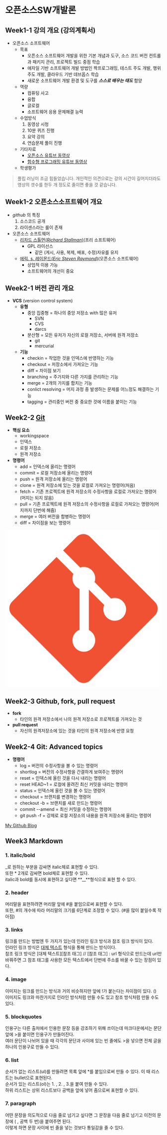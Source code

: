 
# **오픈소스SW개발론**
## Week1-1 강의 개요 (강의계획서)
* 오픈소스 소프트웨어
  * 목표
    * 오픈소스 소프트웨어 개발을 위한 기본 개념과 도구, 소스 코드 버전 컨트롤과 패키지 관리, 프로젝트 빌드 중점 학습
    * 애자일 기반 소프트웨어 개발 방법인 짝프로그래밍, 테스트 주도 개발, 행위 주도 개발, 클라우드 기반 데브옵스 학습
    * 새로운 소프트웨어 개발 환경 및 도구를 **_스스로 배우는 태도_** 함양
  * 역량
    * 컴퓨팅 사고
    * 융합
    * 글로컬
    * 소프트웨어 응용 문제해결 능력
  * 수업방식
    1. 동영상 시청
    2. 10분 퀴즈 진행
    3. 요약 강의
    4. 연습문제 풀이 진행
  * 기타자료
    * [오픈소스 유튜브 동영상](https://www.youtube.com/watch?v=WNfl_Xaqk10&list=PLhbaMvGyp999F4RqSqCoXetq8OcT1IfJW)
    * [함수형 프로그래밍 유튜브 동영상](https://www.youtube.com/watch?v=F1-YixIQ3OU&list=PLhbaMvGyp99_NphAX7k5OqcM1fXLZne8t)
  * 학생평가
>플립 러닝이 조금 힘들었습니다. 개인적인 의견으로는 강의 시간이 길어지더라도 영상의 갯수를 한두 개 정도로 줄이면 좋을 것 같습니다.

## Week1-2 오픈소스소프트웨어 개요  
*  _github_ 의 특징
   1. 소스코드 공개
   2. 라이센스라는 룰이 존재  
* 오픈소스 소프트웨어
   * [리차드 스톨먼(_Richard Stallman_)](https://ko.wikipedia.org/wiki/%EB%A6%AC%EC%B2%98%EB%93%9C_%EC%8A%A4%ED%86%A8%EB%A8%BC)(프리 소프트웨어)
      * GPL 라이선스
         *  같은 (게시, 사용, 복제, 배포, 수정)자유를 유지
   * [에릭. s. 레이몬드(_Eric Steven Raymond_)](https://ko.wikipedia.org/wiki/%EC%97%90%EB%A6%AD_%EB%A0%88%EC%9D%B4%EB%A8%BC%EB%93%9C)(오픈소스 소프트웨어) 
      * 상업적 이용 가능
      * 소프트웨어의 개선이 중요


## Week2-1 버전 관리 개요
 * **VCS** (version control system)  
   * **유형**  
     * 중앙 집중형 = 하나의 중앙 저장소 with 많은 유저  
        * SVN  
        * CVS  
        * darcs  
     * 분산형 = 모든 유저가 자신의 로컬 저장소, 서버에 원격 저장소
        * git  
        * mercurial   
   * **기능**
     * checkin = 작업한 것을 인덱스에 반영하는 기능  
     * checkout = 저장소에서 가져오는 기능  
     * diff = 차이점 보기  
     * branching = 주가지와 다른 가지를 관리하는 기능  
     * merge = 2개의 가지를 합치는 기능  
     * conlict resolving = 머지 과정 중 발생하는 문제를 어느정도 해결하는 기능  
     * tagging = 관리중인 버전 중 중요한 것에 이름을 붙이는 기능  
## Week2-2 [Git](https://github.com/)
 * **핵심 요소**
    * workingspace  
    * 인덱스  
    * 로컬 저장소  
    * 원격 저장소  
 * **명령어**
    * add = 인덱스에 올리는 명령어  
    * commit = 로컬 저장소에 올리는 명령어  
    * push = 원격 저장소에 올리는 명령어  
    * clone = 원격 저장소에 있는 것을 로컬로 가져오는 명령어(처음)  
    * fetch = 기존 프로젝트에 원격 저장소의 수정사항을 로컬로 가져오는 명령어(머지는 되지 않음)  
    *  pull = 기존 프로젝트에 원격 저장소의 수정사항을 로컬로 가져오는 명령어(머지까지 단번에 해줌)  
    * merge = 여러 버전을 합병하는 명령어  
    * diff = 차이점을 보는 명령어 
   
  ![Image](https://github.com/horangahor/oss_git_example/blob/master/Git.png)
## Week2-3 Github, fork, pull request
 * **fork**
   * 타인의 원격 저장소에서 나의 원격 저장소로 프로젝트를 가져오는 것
 * **pull request**
   * 자신의 원격저장소에 있는 것을 타인의 원격 저장소에 반영 요청
## Week2-4 Git: Advanced topics
 * **명령어**
   * log = 버전의 수정사항을 볼 수 있는 명령어
   * shortlog = 버전의 수정사항을 간결하게 보여주는 명령어
   * reset = 인덱스에 올린 것을 다시 내리는 명령어
   * reset HEAD~1 = 로컬에 올려진 최신 커밋을 내리는 명령어
   * status =  인덱스에 올린 것을 볼 수 있는 명령어
   * checkout = 브랜치를 변경하는 명령어
   * checkout -b = 브랜치를 새로 만드는 명령어
   * commit --amend = 최신 커밋을 수정하는 명령어
   * git push -f = 강제로 로컬 저장소의 내용을 원격 저장소에 올리는 명령어
  
  [My Github Blog](https://github.com/horangahor)
## Week3 Markdown  
### 1. italic/bold  
_로 원하는 부분을 감싸면 italic체로 표현할 수 있다.  
 또한 * 2개로 감싸면 bold체로 표현할 수 있다.  
  italic과 bold를 동시에 표현하고 싶다면 **__**형식으로 표현 할 수 있다.

### 2. header  
머리말을 표현하려면 머리말 앞에 #을 붙임으로써 표현할 수 있다.  
또한, #의 개수에 따라 머리말의 크기를 6단계로 조정할 수 있다. (#을 많이 붙일수록 작아짐)

### 3. links  
링크를 만드는 방법엔 두 가지가 있는데 인라인 링크 방식과 참조 링크 방식이 있다.  
인라인 링크 방식은 [대체 텍스트](url) 형식을 통해 만드는 방식이다.  
참조 링크 방식은 [대체 텍스트][참조 태그] // [참조 태그] : url 형식으로 만드는데 url만 바꿔주면 그 참조 태그를 사용한 모든 텍스트에서 단번에 주소를 바꿀 수 있는 장점이 있다.

### 4. image  
이미지는 링크를 만드는 방식과 거의 비슷하지만 앞에 !가 붙는다는 차이점이 있다. (![]())  
이미지도 링크와 마찬가지로 인라인 방식처럼 만들 수도 있고 참조 방식처럼 만들 수도 있다.

### 5. blockquotes  
인용구는 다른 출처에서 인용한 문장 등을 강조하기 위해 쓰이는데 마크다운에서는 문단 앞에 >을 붙이면 인용구가 만들어진다.  
여러 문단이 나뉘어 있을 때 각각의 문단과 사이에 있는 빈 줄에도 >을 넣으면 전체 글을 하나의 인용구로 만들 수 있다.

### 6. list
순서가 없는 리스트(ul)를 만들려면 목록 앞에 *를 붙임으로써 만들 수 있다. 이 때 리스트는 bullet으로 표현된다.  
순서가 있는 리스트(ol)는 1. , 2. , 3.을 붙여 만들 수 있다.  
하위 리스트는 상위 리스트보다 공백을 앞에 넣어 줌으로써 표현할 수 있다.  

### 7. paragraph
어떤 문장을 의도적으로 다음 줄로 넘기고 싶다면 그 문장을 다음 줄로 넘기고 이전의 문장에 (  , 공백 두 번)을 붙여주면 된다.  
이렇게 하면 문장 사이에 빈 줄을 넣는 것보다 통일감을 줄 수 있다.